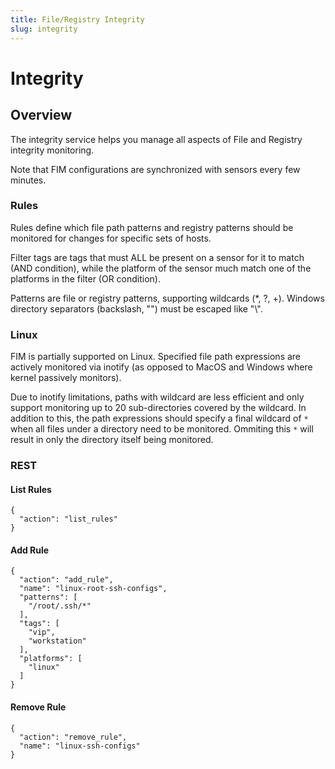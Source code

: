 ```yaml
---
title: File/Registry Integrity
slug: integrity
---
```


# Integrity

## Overview
The integrity service helps you manage all aspects of File and Registry integrity monitoring.

Note that FIM configurations are synchronized with sensors every few minutes.

### Rules
Rules define which file path patterns and registry patterns should be monitored for changes for specific sets of hosts.

Filter tags are tags that must ALL be present on a sensor for it to match (AND condition), while the platform of the sensor much match one of the platforms in the filter (OR condition).

Patterns are file or registry patterns, supporting wildcards (*, ?, +). Windows directory separators (backslash, "\") must be escaped like "\\".

### Linux
FIM is partially supported on Linux. Specified file path expressions are actively monitored
via inotify (as opposed to MacOS and Windows where kernel passively monitors).

Due to inotify limitations, paths with wildcard are less efficient and only support
monitoring up to 20 sub-directories covered by the wildcard. In addition to this, the
path expressions should specify a final wildcard of `*` when all files under a directory
need to be monitored. Ommiting this `*` will result in only the directory itself being
monitored.

### REST

#### List Rules
```
{
  "action": "list_rules"
}
```

#### Add Rule
```
{
  "action": "add_rule",
  "name": "linux-root-ssh-configs",
  "patterns": [
    "/root/.ssh/*"
  ],
  "tags": [
    "vip",
    "workstation"
  ],
  "platforms": [
    "linux"
  ]
}
```

#### Remove Rule
```
{
  "action": "remove_rule",
  "name": "linux-ssh-configs"
}
```